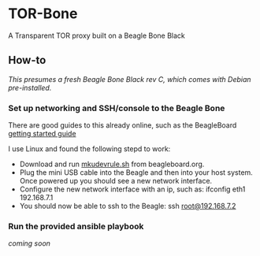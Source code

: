 TOR-Bone
========

A Transparent TOR proxy built on a Beagle Bone Black

How-to
------

_This presumes a fresh Beagle Bone Black rev C, which comes with Debian pre-installed._

### Set up networking and SSH/console to the Beagle Bone

There are good guides to this already online, such as the BeagleBoard [getting started guide](http://beagleboard.org/Getting+Started)

I use Linux and found the following stepd to work:
- Download and run [mkudevrule.sh](http://beagleboard.org/static/Drivers/Linux/FTDI/mkudevrule.sh) from beagleboard.org.
- Plug the mini USB cable into the Beagle and then into your host system.  Once powered up you should see a new network interface.
- Configure the new network interface with an ip, such as:
    ifconfig eth1 192.168.7.1
- You should now be able to ssh to the Beagle:
    ssh root@192.168.7.2

### Run the provided ansible playbook
_coming soon_
